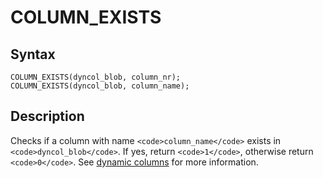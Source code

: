
# COLUMN_EXISTS

## Syntax


```
COLUMN_EXISTS(dyncol_blob, column_nr);
COLUMN_EXISTS(dyncol_blob, column_name);
```

## Description


Checks if a column with name `<code>column_name</code>` exists in `<code>dyncol_blob</code>`. If yes, return `<code>1</code>`, otherwise return `<code>0</code>`. See [dynamic columns](../../../../nosql/dynamic-columns-api.md) for more information.

